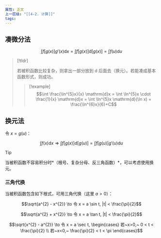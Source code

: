 ```yaml
---
属性: 正文
上一层级: "[[4-2. 计算]]"
tags:
---
```


## 凑微分法

$$\int f[g(x)] g'(x) \mathrm{d}x = \int f[g(x)] \mathrm{d}[g(x)] = \int f(u) \mathrm{d}u$$

> [!tldr]
>  
> 若被积函数比较复杂，则拿出一部分放到 $\mathrm{d}$ 后面去（换元）。若能凑成基本函数形式，则成功。
> 
> > [!example] 
> > $$\int \frac{\ln^{5}x}{x} \mathrm{d}x = \int \ln^{5}x \cdot \frac{1}{x} \mathrm{d}x = \int \ln^{5}x \mathrm{d}(\ln x) = \frac{\ln^{6}x}{6}+C$$

## 换元法

令 $x=g(u)$：

$$\int f(x) \mathrm{d}x \Longrightarrow \int f[g(x)] \mathrm{d}[g(u)] = \int f[g(u)]g'(u) \mathrm{d}u$$

>[!tip] 
>
> 当被积函数不容易积分时*（根号、复杂分母、反三角函数）*，可以考虑使用换元。

### 三角代换

当被积函数包含如下根式，可用三角代换（这里 $a>0$）：

$$\sqrt{a^{2} - x^{2}} \to 令 x = a \sin t, |t| < \frac{\pi}{2}$$

$$\sqrt{a^{2} + x^{2}} \to 令 x = a \tan t, |t| < \frac{\pi}{2}$$

$$\sqrt{x^{2} - a^{2}} \to 令 x = a \sec t, \begin{cases} 若~x>0,~ 0 < t < \frac{\pi}{2}  \\ 若~x<0,~ \frac{\pi}{2} < t < \pi \end{cases}$$